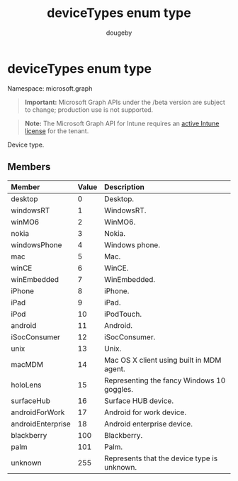 ﻿---
title: "deviceTypes enum type"
description: "Device type."
author: "dougeby"
localization_priority: Normal
ms.prod: "intune"
doc_type: enumPageType
---

# deviceTypes enum type

Namespace: microsoft.graph

> **Important:** Microsoft Graph APIs under the /beta version are subject to change; production use is not supported.

> **Note:** The Microsoft Graph API for Intune requires an [active Intune license](https://go.microsoft.com/fwlink/?linkid=839381) for the tenant.

Device type.

## Members

| Member            | Value | Description                                 |
| :---------------- | :---- | :------------------------------------------ |
| desktop           | 0     | Desktop.                                    |
| windowsRT         | 1     | WindowsRT.                                  |
| winMO6            | 2     | WinMO6.                                     |
| nokia             | 3     | Nokia.                                      |
| windowsPhone      | 4     | Windows phone.                              |
| mac               | 5     | Mac.                                        |
| winCE             | 6     | WinCE.                                      |
| winEmbedded       | 7     | WinEmbedded.                                |
| iPhone            | 8     | iPhone.                                     |
| iPad              | 9     | iPad.                                       |
| iPod              | 10    | iPodTouch.                                  |
| android           | 11    | Android.                                    |
| iSocConsumer      | 12    | iSocConsumer.                               |
| unix              | 13    | Unix.                                       |
| macMDM            | 14    | Mac OS X client using built in MDM agent.   |
| holoLens          | 15    | Representing the fancy Windows 10 goggles.  |
| surfaceHub        | 16    | Surface HUB device.                         |
| androidForWork    | 17    | Android for work device.                    |
| androidEnterprise | 18    | Android enterprise device.                  |
| blackberry        | 100   | Blackberry.                                 |
| palm              | 101   | Palm.                                       |
| unknown           | 255   | Represents that the device type is unknown. |
